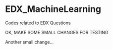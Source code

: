 # EDX_MachineLearning
Codes related to EDX Questions

OK, MAKE SOME SMALL CHANGES FOR TESTING

Another small change...

